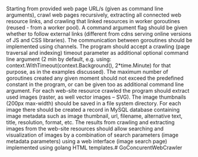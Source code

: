 Starting from provided web page URL/s (given as command line arguments), crawl web pages recursively, extracting all connected web resource links, and crawling that linked resources in worker goroutines (reused - from a worker pool). A command argument flag should be given whether to follow external links (different from cdns serving online versions of JS and CSS libraries).
The communication between goroutines should be implemented using channels.
The program should accept a crawling (page traversal and indexing) timeout parameter as additional optional command line argument (2 min by default, e.g. using: context.WithTimeout(context.Background(), 2*time.Minute) for that purpose, as in the examples discussed).
The maximum number of goroutines created any given moment should not exceed the predefined constant in the program, or can be given too as additional command line argument.
For each web-site resource crawled the program should extract used images (raster, as well vector images – SVG). The image thumbnails (200px max-width) should be saved  in a file system directory. For each image there should be created a record in MySQL database containing image metadata such as image thumbnail, url, filename, alternative text, title, resolution, format, etc.
The results from crawling and extracting images from the web-site resources should allow searching and visualization of images  by a combination of search parameters (image metadata parameters) using a web interface (image search page) implemented using golang HTML templates.# GoConcurentWebCrawler
